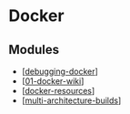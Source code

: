 Docker
===

Modules
---

- [[debugging-docker]]
- [[01-docker-wiki]]
- [[docker-resources]]
- [[multi-architecture-builds]]

[//begin]: # "Autogenerated link references for markdown compatibility"
[debugging-docker]: debugging/debugging-docker.md "Debugging Docker"
[01-docker-wiki]: 01-docker-wiki.md "Docker Wiki"
[docker-resources]: docker-resources.md "Docker Resources"
[multi-architecture-builds]: multi-architecture-builds/multi-architecture-builds.md "Multi Architecture Builds"
[//end]: # "Autogenerated link references"
